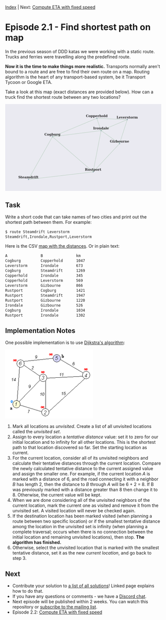 [Index](transport-tycoon.md) | Next: [Compute ETA with fixed speed](transport-tycoon_22.md)

# Episode 2.1 - Find shortest path on map

In the previous season of DDD katas we were working with a static route. Trucks and ferries were travelling along the predefined route.  

**Now it is the time to make things more realistic.** Transports normally aren't bound to a route and are free to find their own route on a map. Routing algorithm is the heart of any transport-based system, be it Transport Tycoon or Google ETA. 

Take a look at this map (exact distances are provided below). How can a truck find the shortest route between any two locations? 

![image-20220207105046047](images/image-20220207105046047.png)



## Task

Write a short code that can take names of two cities and print out the shortest path between them. For example: 

```
$ route Steamdrift Leverstorm
Steamdrift,Irondale,Rustport,Leverstorm
```

Here is the CSV [map with the distances](transport-tycoon/s02e01_map.csv). Or in plain text:

```
A           	B           	km
Cogburg     	Copperhold  	1047
Leverstorm  	Irondale    	673
Cogburg     	Steamdrift  	1269
Copperhold  	Irondale    	345
Copperhold  	Leverstorm  	569
Leverstorm  	Gizbourne   	866
Rustport    	Cogburg     	1421
Rustport    	Steamdrift  	1947
Rustport    	Gizbourne   	1220
Irondale    	Gizbourne   	526
Cogburg     	Irondale    	1034
Rustport    	Irondale    	1302
```

## Implementation Notes

One possible implementation is to use [Dijkstra's algorithm](https://en.wikipedia.org/wiki/Dijkstra%27s_algorithm):

![Dijkstra_Animation](images/Dijkstra_Animation.gif)

1. Mark all locations as *unvisited*. Create a list of all unvisited locations called the *unvisited set*.
2. Assign to every location a *tentative distance* value: set it to zero for our initial location and to infinity for all other locations. This is the shortest path to that location discovered so far. Set the starting location as current.
3. For the current location, consider all of its unvisited neighbors and calculate their tentative distances through the current location. Compare the newly calculated tentative distance to the current assigned value and assign the smaller one. For example, if the current location *A* is marked with a distance of 6, and the road connecting it with a neighbor *B* has length 2, then the distance to *B* through *A* will be 6 + 2 = 8. If B was previously marked with a distance greater than 8 then change it to 8. Otherwise, the current value will be kept.
4. When we are done considering all of the unvisited neighbors of the current location, mark the current one as visited and remove it from the unvisited set. A visited location will never be checked again.
5. If the destination location has been marked visited (when planning a route between two specific location) or if the smallest tentative distance among the location in the unvisited set is infinity (when planning a complete traversal; occurs when there is no connection between the initial location and remaining unvisited locations), then stop. **The algorithm has finished.**
6. Otherwise, select the unvisited location that is marked with the smallest tentative distance, set it as the new *current location*, and go back to step 3.

## Next

- Contribute your solution to [a list of all solutions](transport-tycoon/README.md)! Linked page explains how to do that.
- If you have any questions or comments - we have a [Discord chat](https://discord.gg/jHGbUwxDgv).
- Next episode will be published within 2 weeks. You can watch this repository or [subscribe to the mailing list](https://tinyletter.com/softwarepark).
- Episode 2.2: [Compute ETA with fixed speed](transport-tycoon_22.md)